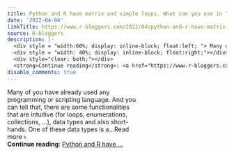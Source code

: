 ```yaml
---
title: Python and R have matrix and simple loops. What can you use in T-SQL?
date: '2022-04-04'
linkTitle: https://www.r-bloggers.com/2022/04/python-and-r-have-matrix-and-simple-loops-what-can-you-use-in-t-sql/
source: R-bloggers
description: |-
  <div style = "width:60%; display: inline-block; float:left; "> Many of you have already used any programming or scripting language. And you can tell that, there are some functionalities that are intuitive (for loops, enumerations, collections, …), data types and also short-hands. One of these data types is a…Read more ›</div>
  <div style = "width: 40%; display: inline-block; float:right;"></div>
  <div style="clear: both;"></div>
  <strong>Continue reading</strong>: <a href="https://www.r-bloggers.com/2022/04/python-and-r-have-matrix-and-simple-loops-what-can-you-use-in-t-sql/">Python and R have ...
disable_comments: true
---
```

<div style = "width:60%; display: inline-block; float:left; "> Many of you have already used any programming or scripting language. And you can tell that, there are some functionalities that are intuitive (for loops, enumerations, collections, …), data types and also short-hands. One of these data types is a…Read more ›</div>
<div style = "width: 40%; display: inline-block; float:right;"></div>
<div style="clear: both;"></div>
<strong>Continue reading</strong>: <a href="https://www.r-bloggers.com/2022/04/python-and-r-have-matrix-and-simple-loops-what-can-you-use-in-t-sql/">Python and R have ...